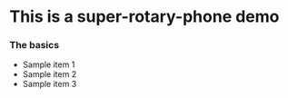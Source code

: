 # This is a super-rotary-phone demo

### The basics
- Sample item 1
- Sample item 2
- Sample item 3
